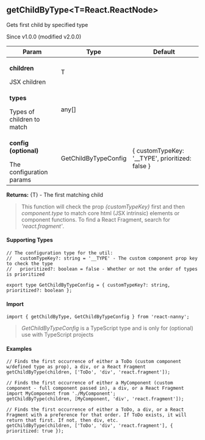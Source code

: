 

<h2>getChildByType&lt;T=React.ReactNode&gt;</h2>
<p>Gets first child by specified type</p>
<p>Since v1.0.0 (modified v2.0.0)</p>
<table>
      <thead>
      <tr>
        <th>Param</th>
        <th>Type</th><th>Default</th></tr>
      </thead>
      <tbody><tr><td><p><b>children</b></p>JSX children</td><td>T</td><td></td></tr><tr><td><p><b>types</b></p>Types of children to match</td><td>any[]</td><td></td></tr><tr><td><p><b>config <span>(optional)</span></b></p>The configuration params</td><td>GetChildByTypeConfig</td><td>{ customTypeKey: '__TYPE', prioritized: false }</td></tr></tbody>
    </table><p><b>Returns:</b> {T} - The first matching child</p><blockquote><p>This function will check the prop <em>{customTypeKey}</em> first and then <em>component.type</em> to match core html (JSX intrinsic) elements or component functions. To find a React Fragment, search for <em>'react.fragment'</em>.</p></blockquote><h4>Supporting Types</h4>

```
// The configuration type for the util:
//   customTypeKey?: string = '__TYPE' - The custom component prop key to check the type
//   prioritized?: boolean = false - Whether or not the order of types is prioritized

export type GetChildByTypeConfig = { customTypeKey?: string, prioritized?: boolean };
```
  <h4>Import</h4>

```
import { getChildByType, GetChildByTypeConfig } from 'react-nanny';
```

  <blockquote><p><em>GetChildByTypeConfig</em> is a TypeScript type and is only for (optional) use with TypeScript projects</p></blockquote><h4>Examples</h4>





```    
// Finds the first occurrence of either a ToDo (custom component w/defined type as prop), a div, or a React Fragment
getChildByType(children, ['ToDo', 'div', 'react.fragment']);

// Finds the first occurrence of either a MyComponent (custom component - full component passed in), a div, or a React Fragment
import MyComponent from './MyComponent';
getChildByType(children, [MyComponent, 'div', 'react.fragment']);

// Finds the first occurrence of either a ToDo, a div, or a React Fragment with a preference for that order. If ToDo exists, it will return that first. If not, then div, etc.
getChildByType(children, ['ToDo', 'div', 'react.fragment'], { prioritized: true });
```

    